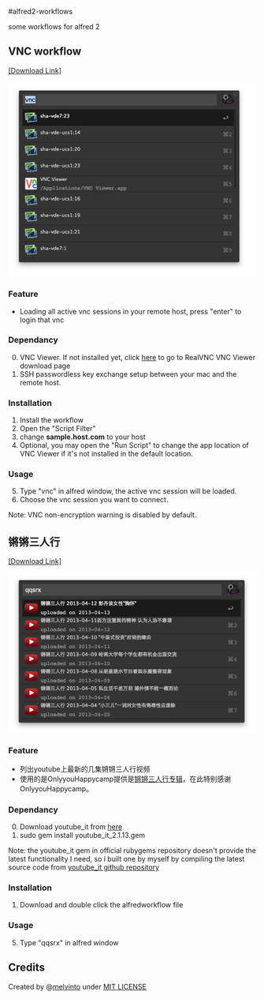 #alfred2-workflows

some workflows for alfred 2

## VNC workflow
[\[Download Link\]][1]

![Screenshot](VNC/screenshot.png "Screenshot")

### Feature
* Loading all active vnc sessions in your remote host, press "enter" to login that vnc

### Dependancy
0. VNC Viewer. If not installed yet, click [here][2] to go to RealVNC VNC Viewer download page
1. SSH passwordless key exchange setup between your mac and the remote host.

### Installation

1. Install the workflow
2. Open the "Script Filter"
3. change **sample.host.com** to your host
4. Optional, you may open the "Run Script" to change the app location of VNC Viewer if it's not installed in the default location.

### Usage
5. Type "vnc" in alfred window, the active vnc session will be loaded.
6. Choose the vnc session you want to connect.

Note: VNC non-encryption warning is disabled by default.

## 锵锵三人行
[\[Download Link\]][3]

![Screenshot](qqsrx/screenshot.png "Screenshot")

### Feature
* 列出youtube上最新的几集锵锵三人行视频
* 使用的是OnlyyouHappycamp提供是[锵锵三人行专辑][6]，在此特别感谢OnlyyouHappycamp。

### Dependancy
0. Download youtube_it from [here][4]
1. sudo gem install youtube_it_2.1.13.gem

Note: the youtube_it gem in official rubygems repository doesn't provide the latest functionality I need, so i built one by myself by compiling the latest source code from [youtube_it github repository][5]

### Installation

1. Download and double click the alfredworkflow file

### Usage
5. Type "qqsrx" in alfred window


## Credits
Created by @[melvinto](https://twitter.com/melvinto 'Contact me on Twitter') under [MIT LICENSE](http://rem.mit-license.org/) 

[1]: https://github.com/MelvinTo/alfred2-workflows/raw/master/Downloads/VNC.alfredworkflow
[2]: http://www.realvnc.com/download/viewer/
[3]: https://github.com/MelvinTo/alfred2-workflows/raw/master/Downloads/qqsrx.alfredworkflow
[4]: https://github.com/MelvinTo/alfred2-workflows/raw/master/qqsrx/3rdparty/youtube_it-2.1.13.gem
[5]: https://github.com/kylejginavan/youtube_it
[6]: http://www.youtube.com/playlist?list=PLVaNxKWod1KWJkjxy6HeFck6KEUsoXf0_


